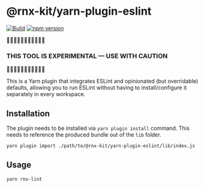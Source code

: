 # @rnx-kit/yarn-plugin-eslint

[![Build](https://github.com/microsoft/rnx-kit/actions/workflows/build.yml/badge.svg)](https://github.com/microsoft/rnx-kit/actions/workflows/build.yml)
[![npm version](https://img.shields.io/npm/v/@rnx-kit/yarn-plugin-eslint)](https://www.npmjs.com/package/@rnx-kit/yarn-plugin-eslint)

🚧🚧🚧🚧🚧🚧🚧🚧🚧🚧🚧

### THIS TOOL IS EXPERIMENTAL — USE WITH CAUTION

🚧🚧🚧🚧🚧🚧🚧🚧🚧🚧🚧

This is a Yarn plugin that integrates ESLint and opinionated (but overridable)
defaults, allowing you to run ESLint without having to install/configure it
separately in every workspace.

## Installation

The plugin needs to be installed via `yarn plugin install` command. This needs
to reference the produced bundle out of the `lib` folder.

```sh
yarn plugin import ./path/to/@rnx-kit/yarn-plugin-eslint/lib/index.js
```

## Usage

```sh
yarn rnx-lint
```
